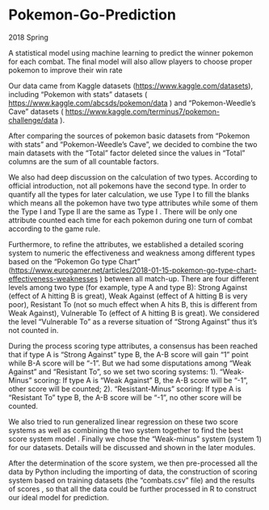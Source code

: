 # Pokemon-Go-Prediction
2018 Spring 

A statistical model using machine learning to predict the winner pokemon for each combat. The final model will also allow players to choose proper pokemon to improve their win rate

Our data came from Kaggle datasets (https://www.kaggle.com/datasets), including “Pokemon with stats” datasets ( https://www.kaggle.com/abcsds/pokemon/data ) and “Pokemon-Weedle’s Cave” datasets ( https://www.kaggle.com/terminus7/pokemon-challenge/data ).

After comparing the sources of pokemon basic datasets from “Pokemon with stats” and “Pokemon-Weedle’s Cave”, we decided to combine the two main datasets with the “Total” factor deleted since the values in “Total” columns are the sum of all countable factors. 

We also had deep discussion on the calculation of two types. According to official introduction, not all pokemons have the second type. In order to quantify all the types for later calculation, we use Type I to fill the blanks which means all the pokemon have two type attributes while some of them the Type I and Type II are the same as Type I . There will be only one attribute counted each time for each pokemon during one turn of combat according to the game rule.

Furthermore, to refine the attributes, we established a detailed scoring system to numeric the effectiveness and weakness among different types based on the “Pokemon Go type Chart” (https://www.eurogamer.net/articles/2018-01-15-pokemon-go-type-chart-effectiveness-weaknesses ) between all match-up. There are four different levels among two type (for example, type A and type B): Strong Against (effect of A hitting B is great), Weak Against (effect of A hitting B is very poor), Resistant To (not so much effect when A hits B, this is different from Weak Against), Vulnerable To (effect of A hitting B is great). We considered the level “Vulnerable To” as a reverse situation of “Strong Against” thus it’s not counted in.

During the process scoring type attributes, a consensus has been reached that if type A is “Strong Against” type B, the A-B score will gain “1” point while B-A score will be “-1”. But we had some disputations among “Weak Against” and “Resistant To”, so we set two scoring systems: 
    1). “Weak-Minus” scoring: If type A is “Weak Against” B, the A-B score will be “-1”, other score will be counted; 
    2). “Resistant-Minus” scoring:   If type A is “Resistant To” type B, the A-B score will be “-1”, no other score will be counted. 

We also tried to run generalized linear regression on these two score systems as well as combining the two system together to
find the best score system model . Finally we chose the “Weak-minus” system (system 1) for our datasets. Details will be discussed and shown in the later modules. 

After the determination of the score system, we then pre-processed all the data by Python including the importing of data,
the construction of scoring system based on training datasets (the “combats.csv” file) and the results of scores , so that all the data could be further processed in R to construct our ideal model for prediction.
